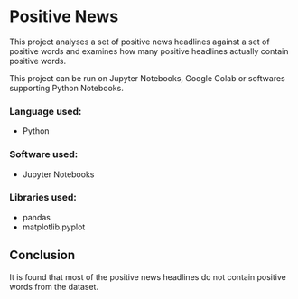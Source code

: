 # Positive News

This project analyses a set of positive news headlines against a set of positive words and examines how many positive headlines actually contain positive words.

This project can be run on Jupyter Notebooks, Google Colab or softwares supporting Python Notebooks. 


### Language used: 
- Python

### Software used: 
- Jupyter Notebooks

### Libraries used: 
- pandas
- matplotlib.pyplot

## Conclusion
It is found that most of the positive news headlines do not contain positive words from the dataset. 


